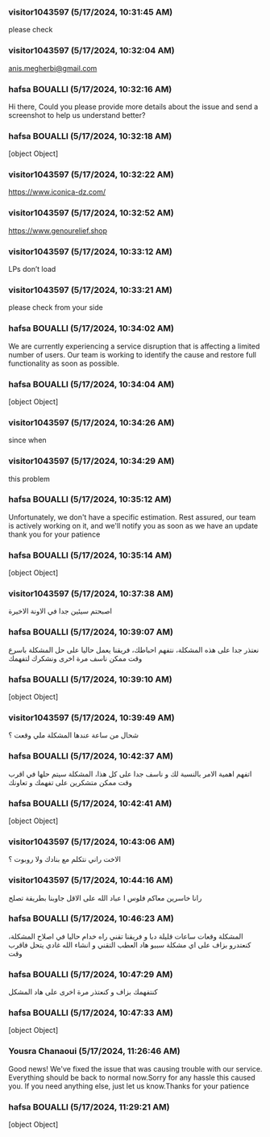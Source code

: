 ### visitor1043597 (5/17/2024, 10:31:45 AM)

please check

### visitor1043597 (5/17/2024, 10:32:04 AM)

anis.megherbi@gmail.com

### hafsa BOUALLI (5/17/2024, 10:32:16 AM)

Hi there, 
Could you please provide more details about the issue and send a screenshot to help us understand better?

### hafsa BOUALLI (5/17/2024, 10:32:18 AM)

[object Object]

### visitor1043597 (5/17/2024, 10:32:22 AM)

https://www.iconica-dz.com/

### visitor1043597 (5/17/2024, 10:32:52 AM)

https://www.genourelief.shop

### visitor1043597 (5/17/2024, 10:33:12 AM)

LPs don’t load

### visitor1043597 (5/17/2024, 10:33:21 AM)

please check from your side

### hafsa BOUALLI (5/17/2024, 10:34:02 AM)

We are currently experiencing a service disruption that is affecting a limited number of users. Our team is working to identify the cause and restore full functionality as soon as possible.

### hafsa BOUALLI (5/17/2024, 10:34:04 AM)

[object Object]

### visitor1043597 (5/17/2024, 10:34:26 AM)

since when

### visitor1043597 (5/17/2024, 10:34:29 AM)

this problem

### hafsa BOUALLI (5/17/2024, 10:35:12 AM)

Unfortunately, we don't have a specific estimation. Rest assured, our team is actively working on it, and we'll notify you as soon as we have an update 
thank you for your patience

### hafsa BOUALLI (5/17/2024, 10:35:14 AM)

[object Object]

### visitor1043597 (5/17/2024, 10:37:38 AM)

اصبحتم سيئين جدا في الاونة الاخيرة

### hafsa BOUALLI (5/17/2024, 10:39:07 AM)

نعتذر جدا على هذه المشكلة، نتفهم احباطك، فريقنا يعمل حاليا على حل المشكلة باسرع وقت ممكن 
ناسف مرة اخرى ونشكرك لتفهمك

### hafsa BOUALLI (5/17/2024, 10:39:10 AM)

[object Object]

### visitor1043597 (5/17/2024, 10:39:49 AM)

شحال من ساعة عندها المشكلة ملي وقعت ؟

### hafsa BOUALLI (5/17/2024, 10:42:37 AM)

اتفهم اهمية الامر بالنسبة لك و ناسف جدا على كل هذا، المشكلة سيتم حلها في اقرب وقت ممكن 
متشكرين على تفهمك و تعاونك

### hafsa BOUALLI (5/17/2024, 10:42:41 AM)

[object Object]

### visitor1043597 (5/17/2024, 10:43:06 AM)

الاخت راني نتكلم مع بنادك ولا روبوت ؟

### visitor1043597 (5/17/2024, 10:44:16 AM)

رانا خاسرين معاكم فلوس ا عباد الله على الاقل جاوبنا بطريقة تصلح

### hafsa BOUALLI (5/17/2024, 10:46:23 AM)

المشكلة وقعات ساعات قليلة دبا و فريقنا تقني راه خدام حاليا في اصلاح المشكلة، كنعتدرو بزاف على اي مشكلة سببو هاد العطب التقني و انشاء الله غادي يتحل فاقرب وقت

### hafsa BOUALLI (5/17/2024, 10:47:29 AM)

كنتفهمك بزاف و كنعتذر مرة اخرى على هاد المشكل

### hafsa BOUALLI (5/17/2024, 10:47:33 AM)

[object Object]

### Yousra Chanaoui (5/17/2024, 11:26:46 AM)

Good news! We've fixed the issue that was causing trouble with our service. Everything should be back to normal now.Sorry for any hassle this caused you. If you need anything else, just let us know.Thanks for your patience

### hafsa BOUALLI (5/17/2024, 11:29:21 AM)

[object Object]
